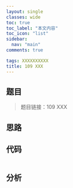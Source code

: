 ```yaml
---
layout: single
classes: wide
toc: true
toc_label: "本文内容"
toc_icon: "list"
sidebar:
  nav: "main"
comments: true

tags: XXXXXXXXXX
title: 109 XXX
---
```


## 题目

> 题目链接：109 XXX




## 思路 



## 代码 

```python
```

## 分析 

